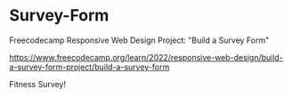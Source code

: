 # Survey-Form
Freecodecamp Responsive Web Design Project: "Build a Survey Form"

https://www.freecodecamp.org/learn/2022/responsive-web-design/build-a-survey-form-project/build-a-survey-form

Fitness Survey!
